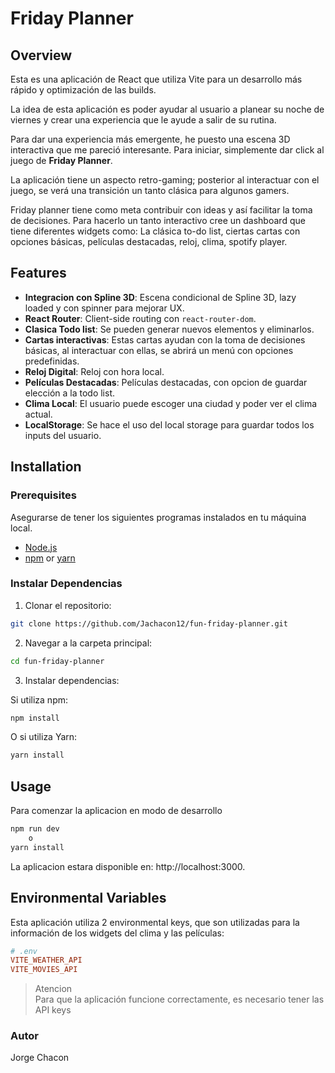 # Friday Planner

## Overview

Esta es una aplicación de React que utiliza Vite para un desarrollo más rápido y optimización de las builds.

La idea de esta aplicación es poder ayudar al usuario a planear su noche de viernes y crear una experiencia que le ayude a salir de su rutina.

Para dar una experiencia más emergente, he puesto una escena 3D interactiva que me pareció interesante. Para iniciar, simplemente dar click al juego de **Friday Planner**.

La aplicación tiene un aspecto retro-gaming; posterior al interactuar con el juego, se verá una transición un tanto clásica para algunos gamers.

Friday planner tiene como meta contribuir con ideas y así facilitar la toma de decisiones.
Para hacerlo un tanto interactivo cree un dashboard que tiene diferentes widgets como: La clásica to-do list, ciertas cartas con opciones básicas, películas destacadas, reloj, clima, spotify player.

## Features

- **Integracion con Spline 3D**: Escena condicional de Spline 3D, lazy loaded y con spinner para mejorar UX.
- **React Router**: Client-side routing con `react-router-dom`.
- **Clasica Todo list**: Se pueden generar nuevos elementos y eliminarlos.
- **Cartas interactivas**: Estas cartas ayudan con la toma de decisiones básicas, al interactuar con ellas, se abrirá un menú con opciones predefinidas.
- **Reloj Digital**: Reloj con hora local.
- **Películas Destacadas**: Películas destacadas, con opcion de guardar elección a la todo list.
- **Clima Local**: El usuario puede escoger una ciudad y poder ver el clima actual.
- **LocalStorage**: Se hace el uso del local storage para guardar todos los inputs del usuario.

## Installation

### Prerequisites

Asegurarse de tener los siguientes programas instalados en tu máquina local.

- [Node.js](https://nodejs.org/)
- [npm](https://www.npmjs.com/) or [yarn](https://yarnpkg.com/)

### Instalar Dependencias

1. Clonar el repositorio:

```bash
git clone https://github.com/Jachacon12/fun-friday-planner.git
```

2. Navegar a la carpeta principal:

```bash
cd fun-friday-planner
```

3. Instalar dependencias:

Si utiliza npm:

```bash
npm install
```

O si utiliza Yarn:

```bash
yarn install
```

## Usage

Para comenzar la aplicacion en modo de desarrollo

```bash
npm run dev
    o
yarn install
```

La aplicacion estara disponible en: http://localhost:3000.

## Environmental Variables

Esta aplicación utiliza 2 environmental keys, que son utilizadas para la información de los widgets del clima y las películas:

```ini
# .env
VITE_WEATHER_API
VITE_MOVIES_API
```

> Atencion  
> Para que la aplicación funcione correctamente, es necesario tener las API keys

### Autor

Jorge Chacon
